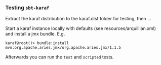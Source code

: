 ### Testing `sbt-karaf`

Extract the karaf distribution to the karaf.dist folder for testing, then ...

Start a karaf instance locally with defaults (see resources/arquillian.xml) and install a jmx bundle. E.g.

```shell
karaf@root()> bundle:install mvn:org.apache.aries.jmx/org.apache.aries.jmx/1.1.5
```

Afterwards you can run the `test` and `scripted` tests.